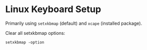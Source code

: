 # Linux Keyboard Setup

Primarily using `setxkbmap` (default) and `xcape` (installed package).

Clear all setxkbmap options:
```
setxkbmap -option
```
